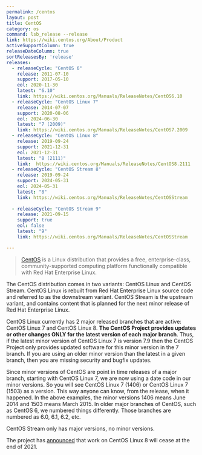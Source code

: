 ```yaml
---
permalink: /centos
layout: post
title: CentOS
category: os
command: lsb_release --release
link: https://wiki.centos.org/About/Product
activeSupportColumn: true
releaseDateColumn: true
sortReleasesBy: 'release'
releases:
  - releaseCycle: "CentOS 6"
    release: 2011-07-10
    support: 2017-05-10
    eol: 2020-11-30
    latest: "6.10"
    link: https://wiki.centos.org/Manuals/ReleaseNotes/CentOS6.10
  - releaseCycle: "CentOS Linux 7"
    release: 2014-07-07
    support: 2020-08-06
    eol: 2024-06-30
    latest: "7 (2009)"
    link: https://wiki.centos.org/Manuals/ReleaseNotes/CentOS7.2009
  - releaseCycle: "CentOS Linux 8"
    release: 2019-09-24
    support: 2021-12-31
    eol: 2021-12-31
    latest: "8 (2111)"
    link:  https://wiki.centos.org/Manuals/ReleaseNotes/CentOS8.2111
  - releaseCycle: "CentOS Stream 8"
    release: 2019-09-24
    support: 2024-05-31
    eol: 2024-05-31
    latest: "8"
    link: https://wiki.centos.org/Manuals/ReleaseNotes/CentOSStream
    
  - releaseCycle: "CentOS Stream 9"
    release: 2021-09-15
    support: true
    eol: false
    latest: "9"
    link: https://wiki.centos.org/Manuals/ReleaseNotes/CentOSStream

---
```


> [CentOS](https://centos.org/) is a Linux distribution that provides a free, enterprise-class, community-supported computing platform functionally compatible with Red Hat Enterprise Linux.

The CentOS distribution comes in two variants: CentOS Linux and CentOS Stream.  CentOS Linux is rebuilt from Red Hat Enterprise Linux source code and referred to as the downstream variant.  CentOS Stream is the upstream variant, and contains content that is planned for the next minor release of Red Hat Enterprise Linux.

CentOS Linux currently has 2 major released branches that are active: CentOS Linux 7 and CentOS Linux 8. **The CentOS Project provides updates or other changes ONLY for the latest version of each major branch**. Thus, if the latest minor version of CentOS Linux 7 is version 7.9 then the CentOS Project only provides updated software for this minor version in the 7 branch. If you are using an older minor version than the latest in a given branch, then you are missing security and bugfix updates.

Since minor versions of CentOS are point in time releases of a major branch, starting with CentOS Linux 7, we are now using a date code in our minor versions. So you will see CentOS Linux 7 (1406) or CentOS Linux 7 (1503) as a version. This way anyone can know, from the release, when it happened. In the above examples, the minor versions 1406 means June 2014 and 1503 means March 2015. In older major branches of CentOS, such as CentOS 6, we numbered things differently. Those branches are numbered as 6.0, 6.1, 6.2, etc.

CentOS Stream only has major versions, no minor versions.

The project has [announced](https://blog.centos.org/2020/12/future-is-centos-stream/) that work on CentOS Linux 8 will cease at the end of 2021.
